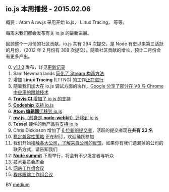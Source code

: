## io.js 本周播报 - 2015.02.06

概要：Atom & nw.js 采用开始 io.js， Linux Tracing， 等等。

每周末我们都会发布有关 io.js 的最新进展。

回顾整个一月份的社区贡献，io.js 共有 294 次提交，是 Node 有史以来第三活跃的月份，（2012 年 2 月份有 308 次提交）。随着社区贡献的增长，预计二月份会有更多产出。

0. [v1.1.0](https://iojs.org/dist/v1.1.0/) 发布，详见[更新记录](https://github.com/iojs/io.js/blob/v1.x/CHANGELOG.md#2015-02-03-version-110-chrisdickinson)
0. Sam Newman lands [简化了 Stream 构造方法](https://github.com/iojs/io.js/commit/50daee7243a3f987e1a28d93c43f913471d6885a)
0. 增加 **Linux Tracing** (LTTNG) 的工作[正在进行](https://github.com/iojs/io.js/pull/702)
0. 随着我们加大在 io.js 调试方面的协作，[Google 分享了部分在 V8 与 Chrome 中应用的跟踪技术](https://github.com/iojs/io.js/issues/671#issuecomment-73191538)
0. [**Travis CI** 增加了 io.js 的支持](http://docs.travis-ci.com/user/build-environment-updates/2015-02-03/)
0. [**Codeship** 支持 io.js](https://codeship.com/documentation/languages/nodejs/#iojs)
0. [**Atom 编辑器**迁移到 io.js](https://github.com/atom/atom/releases/tag/v0.177.0)
0. [**nw.js**（前身是 **node-webkit**）迁移到 io.js](https://github.com/nwjs/nw.js/issues/2742)
0. **Tessel** 硬件的新产品[将支持 io.js](http://blog.technical.io/post/110115579867/upcoming-hardware-from-technical-machine)
0. Chris Dickinson 增加了 [6 位新的提交者](https://github.com/iojs/io.js/issues/680#issuecomment-73089691)，活跃的提交者现在**共有 23 名**
0. [稳定兼容性策略](https://github.com/iojs/io.js/issues/725) 正在制订，欢迎踊跃参加
0. 我们开始[接触各大公司，了解来自公司的反馈](https://github.com/iojs/roadmap/issues/13)。如果你有我们遗漏掉的公司的联系方式，请告知我们
0. [**Node summit**](http://nodesummit.com/) 下周举行，将会有不少发言者与听众
0. [技术委员会周会](https://www.youtube.com/watch?v=IhXa2FmtBI4)
0. [网站工作组会议](https://www.youtube.com/watch?v=SBJaXUA0lSY)
0. [程序跟踪工作组会议](https://www.youtube.com/watch?v=Oar2yB5SPtA)

BY [medium](https://medium.com/node-js-javascript/io-js-week-of-february-6th-2015-e185388549a4)
